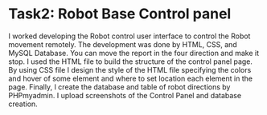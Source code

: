 # Task2: Robot Base Control panel
I worked developing the Robot control user interface to control the Robot movement remotely. The development was done by HTML, CSS, and MySQL Database. You can move the report in the four direction and make it stop. I used the HTML file to build the structure of the control panel page. By using CSS file I design the style of the HTML file specifying the colors and hover of some element and where to set location each element in the page. Finally, I create the database and table of robot directions by PHPmyadmin. I upload screenshots of the Control Panel and database creation.
